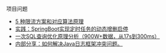 项目问题

- [5 种限流方案和对应算法原理]()
- [实践：SpringBoot实现定时任务的动态增删启停](https://mp.weixin.qq.com/s/wNM3tXtMUr5OC4N-JopvGg)
- [一次SQL查询优化原理分析（900W+数据，从17s到300ms）](https://mp.weixin.qq.com/s/MaAMdm7IpGIiqXo5fGcP3g)
- [内部分享：如何解决Java日志框架冲突问题。](https://mp.weixin.qq.com/s/jdLennf_EPcsURmqE72_xw)
